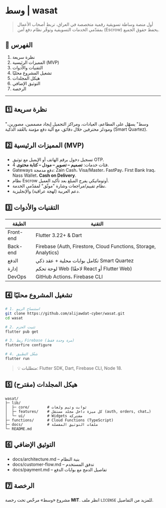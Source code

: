 # وسط | **wasat**

> أول منصة وساطة تسويقية رقمية متخصصة في العراق، تربط أصحاب الأعمال بمقدّمي الخدمات التسويقية وتوفّر نظام دفع آمن (Escrow) يحفظ حقوق الجميع.

## 📑 الفهرس
1. نظرة سريعة
2. المميزات الرئيسية (MVP)
3. التقنيات والأدوات
4. تشغيل المشروع محليًا
5. هيكل المجلدات
6. التوثيق الإضافي
7. الرخصة

---

## 1️⃣ نظرة سريعة
"وسط" يسهّل على المطاعم، العيادات، ومراكز التجميل إيجاد مصممين، مصورين، ومودلز محترفين خلال دقائق، مع آلية دفع مؤمنة بالعُقد الذكية (Smart Quartez).

## 2️⃣ المميزات الرئيسية (MVP)
- تسجيل دخول برقم الهاتف أو الإيميل مع توثيق OTP.
- 4 فئات خدمات: **تصميم – تصوير – مودل – كتابة محتوى**.
- Gateways دفع مدمجة: Zain Cash، Visa/Master، FastPay، First Bank Iraq، Nass Wallet، **Cash on Delivery**.
- نظام Escrow أوتوماتيكي يفرج المبلغ بعد تأكيد العميل.
- نظام تقييم/مراجعات وشارة "موثّق" لمقدّمي الخدمة.
- دعم العربية (لهجة عراقية) والإنجليزية.

## 3️⃣ التقنيات والأدوات
| الطبقة | التقنية |
| --- | --- |
| Front-end | Flutter 3.22+ & Dart |
| Back-end | Firebase (Auth, Firestore, Cloud Functions, Storage, Analytics) |
| الدفع | تكامل بوابات محلية + عقد ذكي Smart Quartez |
| إدارة | لوحة تحكم Web (لاحقًا React أو Flutter Web) |
| DevOps | GitHub Actions، Firebase CLI |

## 4️⃣ تشغيل المشروع محليًا
```bash
# 1. استنساخ الريبو
git clone https://github.com/alijawdat-cyber/wasat.git
cd wasat

# 2. تثبيت الحزم
flutter pub get

# 3. ربط Firebase (مرة وحدة فقط)
flutterfire configure

# 4. شغّل التطبيق
flutter run
```

> 💡 متطلبات: Flutter SDK, Dart, Firebase CLI, Node 18.

## 5️⃣ هيكل المجلدات (مقترح)
```text
wasat/
├─ lib/
│  ├─ core/        # ثوابت وثيم ولغات
│  ├─ features/    # كل ميزة داخل مجلد مستقل (auth, orders, chat…)
│  └─ ui/          # Widgets مشتركة
├─ functions/      # Cloud Functions (TypeScript)
├─ docs/           # ملفات التوثيق المفصلة
└─ README.md
```

## 6️⃣ التوثيق الإضافي
- docs/architecture.md – بنية النظام
- docs/customer-flow.md – تدفق المستخدم
- docs/payment.md – تفاصيل الدمج مع بوابات الدفع

## 7️⃣ الرخصة
مشروع «وسط» مرخّص تحت رخصة **MIT**. انظر ملف `LICENSE` للمزيد من التفاصيل.

